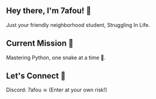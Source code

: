 ## Hey there, I'm 7afou! 👋
Just your friendly neighborhood student, Struggling In Life.

## Current Mission 🌱
Mastering Python, one snake at a time 🐍.

## Let's Connect 🚀
Discord: 7afou ☠ (Enter at your own risk!)
